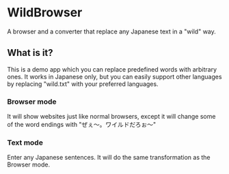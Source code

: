 # WildBrowser
A browser and a converter that replace any Japanese text in a "wild" way.

## What is it?
This is a demo app which you can replace predefined words with arbitrary ones.
It works in Japanese only, but you can easily support other languages by replacing "wild.txt" with your preferred languages.

### Browser mode
It will show websites just like normal browsers, except it will change some of the word endings with "ぜぇ〜。ワイルドだろぉ～"

### Text mode
Enter any Japanese sentences. It will do the same transformation as the Browser mode.
